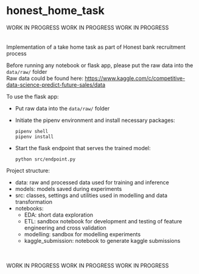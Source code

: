 # honest_home_task
WORK IN PROGRESS WORK IN PROGRESS WORK IN PROGRESS <br><br><br>
Implementation of a take home task as part of Honest bank recruitment process

Before running any notebook or flask app, please put the raw data into the `data/raw/` folder </br>
Raw data could be found here: https://www.kaggle.com/c/competitive-data-science-predict-future-sales/data

To use the flask app:

- Put raw data into the `data/raw/` folder
- Initiate the pipenv environment and install necessary packages:

      pipenv shell
      pipenv install

- Start the flask endpoint that serves the trained model:

      python src/endpoint.py

Project structure:

- data: raw and processed data used for training and inference
- models: models saved during experiments
- src: classes, settings and utilities used in modelling and data transformation
- notebooks:
  - EDA: short data exploration
  - ETL: sandbox notebook for development and testing of feature engineering and cross validation
  - modelling: sandbox for modelling experiments
  - kaggle_submission: notebook to generate kaggle submissions
<br><br><br>
  
WORK IN PROGRESS WORK IN PROGRESS WORK IN PROGRESS
